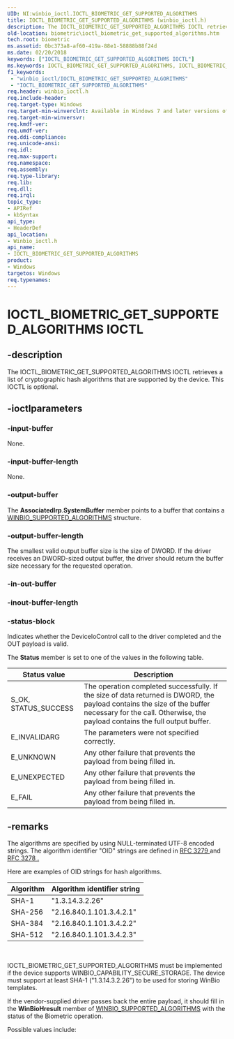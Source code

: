 ```yaml
---
UID: NI:winbio_ioctl.IOCTL_BIOMETRIC_GET_SUPPORTED_ALGORITHMS
title: IOCTL_BIOMETRIC_GET_SUPPORTED_ALGORITHMS (winbio_ioctl.h)
description: The IOCTL_BIOMETRIC_GET_SUPPORTED_ALGORITHMS IOCTL retrieves a list of cryptographic hash algorithms that are supported by the device. This IOCTL is optional.
old-location: biometric\ioctl_biometric_get_supported_algorithms.htm
tech.root: biometric
ms.assetid: 0bc373a8-af60-419a-88e1-58888b88f24d
ms.date: 02/20/2018
keywords: ["IOCTL_BIOMETRIC_GET_SUPPORTED_ALGORITHMS IOCTL"]
ms.keywords: IOCTL_BIOMETRIC_GET_SUPPORTED_ALGORITHMS, IOCTL_BIOMETRIC_GET_SUPPORTED_ALGORITHMS control, IOCTL_BIOMETRIC_GET_SUPPORTED_ALGORITHMS control code [Biometric Devices], biometric.ioctl_biometric_get_supported_algorithms, biometric_ref_64928d1a-978a-4bc9-8f4a-bac423c00133.xml, winbio_ioctl/IOCTL_BIOMETRIC_GET_SUPPORTED_ALGORITHMS
f1_keywords:
 - "winbio_ioctl/IOCTL_BIOMETRIC_GET_SUPPORTED_ALGORITHMS"
 - "IOCTL_BIOMETRIC_GET_SUPPORTED_ALGORITHMS"
req.header: winbio_ioctl.h
req.include-header: 
req.target-type: Windows
req.target-min-winverclnt: Available in Windows 7 and later versions of Windows.
req.target-min-winversvr: 
req.kmdf-ver: 
req.umdf-ver: 
req.ddi-compliance: 
req.unicode-ansi: 
req.idl: 
req.max-support: 
req.namespace: 
req.assembly: 
req.type-library: 
req.lib: 
req.dll: 
req.irql: 
topic_type:
- APIRef
- kbSyntax
api_type:
- HeaderDef
api_location:
- Winbio_ioctl.h
api_name:
- IOCTL_BIOMETRIC_GET_SUPPORTED_ALGORITHMS
product:
- Windows
targetos: Windows
req.typenames: 
---
```


# IOCTL_BIOMETRIC_GET_SUPPORTED_ALGORITHMS IOCTL


## -description


The IOCTL_BIOMETRIC_GET_SUPPORTED_ALGORITHMS IOCTL retrieves a list of cryptographic hash algorithms that are supported by the device. This IOCTL is optional.


## -ioctlparameters




### -input-buffer

None.


### -input-buffer-length

None.


### -output-buffer

The <b>AssociatedIrp</b>.<b>SystemBuffer</b> member points to a buffer that contains a <a href="https://docs.microsoft.com/windows-hardware/drivers/ddi/winbio_ioctl/ns-winbio_ioctl-_winbio_supported_algorithms">WINBIO_SUPPORTED_ALGORITHMS</a> structure.


### -output-buffer-length

The smallest valid output buffer size is the size of DWORD.  If the driver receives an DWORD-sized output buffer, the driver should return the buffer size necessary for the requested operation.


### -in-out-buffer








### -inout-buffer-length








### -status-block

Indicates whether the DeviceIoControl call to the driver completed and the OUT payload is valid.

The <b>Status</b> member is set to one of the values in the following table.

|Status value|Description|
|--- |--- |
|S_OK, STATUS_SUCCESS|The operation completed successfully.  If the size of data returned is DWORD, the payload contains the size of the buffer necessary for the call.  Otherwise, the payload contains the full output buffer.|
|E_INVALIDARG|The parameters were not specified correctly.|
|E_UNKNOWN|Any other failure that prevents the payload from being filled in.|
|E_UNEXPECTED|Any other failure that prevents the payload from being filled in.|
|E_FAIL|Any other failure that prevents the payload from being filled in.|


## -remarks



The algorithms are specified by using NULL-terminated UTF-8 encoded strings.  The algorithm identifier "OID" strings are defined in <a href="https://go.microsoft.com/fwlink/p/?linkid=133011">RFC 3279 </a> and <a href="https://go.microsoft.com/fwlink/p/?linkid=133012">RFC 3278 </a><u>.</u>

Here are examples of OID strings for hash algorithms.

|Algorithm|Algorithm identifier string|
|--- |--- |
|SHA-1|"1.3.14.3.2.26"|
|SHA-256|"2.16.840.1.101.3.4.2.1"|
|SHA-384|"2.16.840.1.101.3.4.2.2"|
|SHA-512|"2.16.840.1.101.3.4.2.3"|
 

IOCTL_BIOMETRIC_GET_SUPPORTED_ALGORITHMS must be implemented if the device supports WINBIO_CAPABILITY_SECURE_STORAGE.  The device must support at least SHA-1 ("1.3.14.3.2.26") to be used for storing WinBio templates.

If the vendor-supplied driver passes back the entire payload, it should fill in the <b>WinBioHresult</b> member of <a href="https://docs.microsoft.com/windows-hardware/drivers/ddi/winbio_ioctl/ns-winbio_ioctl-_winbio_supported_algorithms">WINBIO_SUPPORTED_ALGORITHMS</a> with the status of the Biometric operation.

Possible values include:





